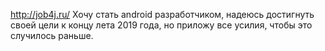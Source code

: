http://job4j.ru/
Хочу стать android разработчиком, надеюсь достигнуть своей цели к концу лета 2019 года, но приложу все усилия, чтобы это случилось раньше.

